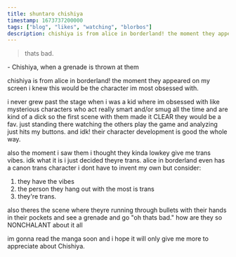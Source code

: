 ```yaml
---
title: shuntaro chishiya
timestamp: 1673737200000
tags: ["blog", "likes", "watching", "blorbos"]
description: chishiya is from alice in borderland! the moment they appeared on my screen i knew this would be the character im most obsessed with.
---
```


> thats bad.

\- Chishiya, when a grenade is thrown at them

chishiya is from alice in borderland! the moment they appeared on my screen i knew this would be the character im most obsessed with.

i never grew past the stage when i was a kid where im obsessed with like mysterious characters who act really smart and/or smug all the time and are kind of a dick so the first scene with them made it CLEAR they would be a fav. just standing there watching the others play the game and analyzing just hits my buttons. and idk! their character development is good the whole way.

also the moment i saw them i thought they kinda lowkey give me trans vibes. idk what it is i just decided theyre trans. alice in borderland even has a canon trans character i dont have to invent my own but consider:

1. they have the vibes
2. the person they hang out with the most is trans
3. they're trans.

also theres the scene where theyre running through bullets with their hands in their pockets and see a grenade and go "oh thats bad." how are they so NONCHALANT about it all

im gonna read the manga soon and i hope it will only give me more to appreciate about Chishiya.

